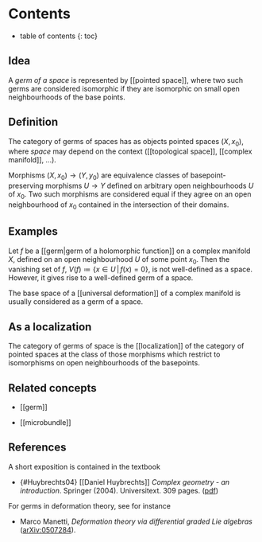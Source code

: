 # Contents
* table of contents
{: toc}

## Idea

A _germ of a space_ is represented by [[pointed space]], where two such germs are considered isomorphic if they are isomorphic on small open neighbourhoods of the base points.

## Definition

The category of germs of spaces has as objects pointed spaces $(X,x_0)$, where _space_ may depend on the context ([[topological space]], [[complex manifold]], ...).

Morphisms $(X,x_0) \to (Y,y_0)$ are equivalence classes of basepoint-preserving morphisms $U \to Y$ defined on arbitrary open neighbourhoods $U$ of $x_0$. Two such morphisms are considered equal if they agree on an open neighbourhood of $x_0$ contained in the intersection of their domains.

## Examples

Let $f$ be a [[germ|germ of a holomorphic function]] on a complex manifold $X$, defined on an open neighbourhood $U$ of some point $x_0$. Then the vanishing set of $f$, $V(f) \coloneqq \{ x \in U \,|\, f(x) = 0 \}$, is not well-defined as a space. However, it gives rise to a well-defined germ of a space.

The base space of a [[universal deformation]] of a complex manifold is usually considered as a germ of a space.

## As a localization

The category of germs of space is the [[localization]] of the category of pointed spaces at the class of those morphisms which restrict to isomorphisms on open neighbourhoods of the basepoints.

## Related concepts

 * [[germ]]

 * [[microbundle]]

## References

A short exposition is contained in the textbook

* {#Huybrechts04} [[Daniel Huybrechts]] _Complex geometry - an introduction_. Springer (2004). Universitext. 309 pages. ([pdf](http://www.math.uh.edu/~shanyuji/2012/Geometry/Huybrechts.pdf))

For germs in deformation theory, see for instance

* Marco Manetti, _Deformation theory via differential graded Lie algebras_ ([arXiv:0507284](http://arxiv.org/abs/math/0507284)).